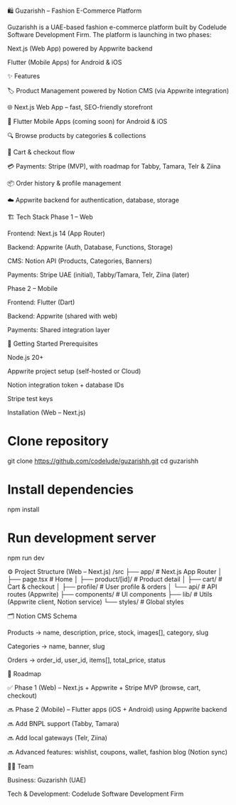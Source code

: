 🛍️ Guzarishh – Fashion E-Commerce Platform

Guzarishh is a UAE-based fashion e-commerce platform built by Codelude Software Development Firm.
The platform is launching in two phases:

Next.js (Web App) powered by Appwrite backend

Flutter (Mobile Apps) for Android & iOS

✨ Features

🏷️ Product Management powered by Notion CMS (via Appwrite integration)

🌐 Next.js Web App – fast, SEO-friendly storefront

📱 Flutter Mobile Apps (coming soon) for Android & iOS

🔍 Browse products by categories & collections

🛒 Cart & checkout flow

💳 Payments: Stripe (MVP), with roadmap for Tabby, Tamara, Telr & Ziina

📦 Order history & profile management

☁️ Appwrite backend for authentication, database, storage

🏗 Tech Stack
Phase 1 – Web

Frontend: Next.js 14 (App Router)

Backend: Appwrite (Auth, Database, Functions, Storage)

CMS: Notion API (Products, Categories, Banners)

Payments: Stripe UAE (initial), Tabby/Tamara, Telr, Ziina (later)

Phase 2 – Mobile

Frontend: Flutter (Dart)

Backend: Appwrite (shared with web)

Payments: Shared integration layer

🚀 Getting Started
Prerequisites

Node.js 20+

Appwrite project setup (self-hosted or Cloud)

Notion integration token + database IDs

Stripe test keys

Installation (Web – Next.js)
# Clone repository
git clone https://github.com/codelude/guzarishh.git
cd guzarishh

# Install dependencies
npm install

# Run development server
npm run dev

⚙️ Project Structure (Web – Next.js)
/src
 ├── app/                 # Next.js App Router
 │    ├── page.tsx        # Home
 │    ├── product/[id]/   # Product detail
 │    ├── cart/           # Cart & checkout
 │    ├── profile/        # User profile & orders
 │    └── api/            # API routes (Appwrite)
 ├── components/          # UI components
 ├── lib/                 # Utils (Appwrite client, Notion service)
 └── styles/              # Global styles

🗂 Notion CMS Schema

Products → name, description, price, stock, images[], category, slug

Categories → name, banner, slug

Orders → order_id, user_id, items[], total_price, status

📅 Roadmap

✅ Phase 1 (Web) – Next.js + Appwrite + Stripe MVP (browse, cart, checkout)

🔜 Phase 2 (Mobile) – Flutter apps (iOS + Android) using Appwrite backend

🔜 Add BNPL support (Tabby, Tamara)

🔜 Add local gateways (Telr, Ziina)

🔜 Advanced features: wishlist, coupons, wallet, fashion blog (Notion sync)

👨‍💻 Team

Business: Guzarishh (UAE)

Tech & Development: Codelude Software Development Firm
